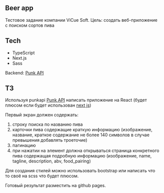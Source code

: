## Beer app 
Тестовое задание компании ViCue Soft. 
Цель: создать веб-приложение с поиском сортов пива 
## Tech

* TypeScript
* Next.js
* Sass

Backend: [Punk API](https://punkapi.com/documentation/v2)

## ТЗ 

Используя punkapi [Punk API](https://punkapi.com/documentation/v2) написать приложение на React (будет плюсом если будет использован [next js](https://nextjs.org))

Первый экран должен содержать:

1) строку поиска по названию пива
2) карточки пива содержащие краткую информацию (изображение, название, краткое содержание не более 140 символов в случае превышения добавлять троеточие)
3) пагинацию
4) при нажатии на элемент должна открываться страница конкретного пива содержащая подробную информацию (изображение, name, tagline, description, abv, food_pairing)

Для создания стилей можно использовать bootstrap или написать что то своё на scss что будет плюсом.

Готовый результат разместить на github pages.